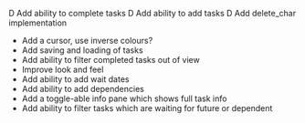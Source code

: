 D Add ability to complete tasks
D Add ability to add tasks
D Add delete_char implementation
* Add a cursor, use inverse colours?
* Add saving and loading of tasks
* Add ability to filter completed tasks out of view
* Improve look and feel
* Add ability to add wait dates
* Add ability to add dependencies
* Add a toggle-able info pane which shows full task info
* Add ability to filter tasks which are waiting for future or dependent
